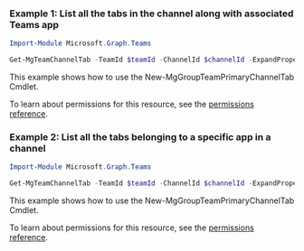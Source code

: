 ### Example 1: List all the tabs in the channel along with associated Teams app

```powershellImport-Module Microsoft.Graph.Teams

Get-MgTeamChannelTab -TeamId $teamId -ChannelId $channelId -ExpandProperty "teamsApp"
```
This example shows how to use the New-MgGroupTeamPrimaryChannelTab Cmdlet.
To learn about permissions for this resource, see the [permissions reference](/graph/permissions-reference).

### Example 2: List all the tabs belonging to a specific app in a channel

```powershellImport-Module Microsoft.Graph.Teams

Get-MgTeamChannelTab -TeamId $teamId -ChannelId $channelId -ExpandProperty "teamsApp" -Filter "teamsApp/id eq 'com.microsoft.teamspace.tab.planner'"
```
This example shows how to use the New-MgGroupTeamPrimaryChannelTab Cmdlet.
To learn about permissions for this resource, see the [permissions reference](/graph/permissions-reference).


